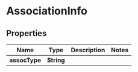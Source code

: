 

# AssociationInfo

## Properties

Name | Type | Description | Notes
------------ | ------------- | ------------- | -------------
**assocType** | **String** |  | 



